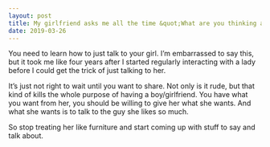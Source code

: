 ```yaml
---
layout: post
title: My girlfriend asks me all the time &quot;What are you thinking about?&quot; It&#39;s gotten to the point where I have asked her to stop asking me. Is it wrong to tell her that, if I want to share what I&#39;m thinking I will tell her?
date: 2019-03-26
---
```


<p>You need to learn how to just talk to your girl. I’m embarrassed to say this, but it took me like four years after I started regularly interacting with a lady before I could get the trick of just talking to her.</p><p>It’s just not right to wait until you want to share. Not only is it rude, but that kind of kills the whole purpose of having a boy/girlfriend. You have what you want from her, you should be willing to give her what she wants. And what she wants is to talk to the guy she likes so much.</p><p>So stop treating her like furniture and start coming up with stuff to say and talk about.</p>
